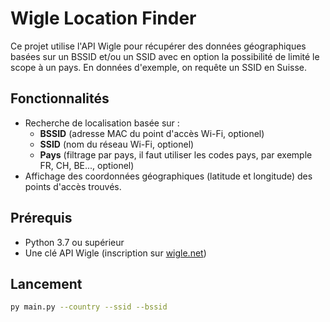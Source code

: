 # Wigle Location Finder

Ce projet utilise l'API Wigle pour récupérer des données géographiques basées sur un BSSID et/ou un SSID avec en option la possibilité de limité le scope à un pays. En données d'exemple, on requête un SSID en Suisse.

## Fonctionnalités

- Recherche de localisation basée sur :
  - **BSSID** (adresse MAC du point d'accès Wi-Fi, optionel)
  - **SSID** (nom du réseau Wi-Fi, optionel)
  - **Pays** (filtrage par pays, il faut utiliser les codes pays, par exemple FR, CH, BE..., optionel)
- Affichage des coordonnées géographiques (latitude et longitude) des points d'accès trouvés.

## Prérequis

- Python 3.7 ou supérieur
- Une clé API Wigle (inscription sur [wigle.net](https://wigle.net/))

## Lancement
   ```bash
   py main.py --country --ssid --bssid
